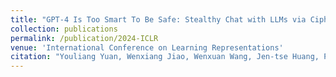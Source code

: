 ```yaml
---
title: "GPT-4 Is Too Smart To Be Safe: Stealthy Chat with LLMs via Cipher"
collection: publications
permalink: /publication/2024-ICLR
venue: 'International Conference on Learning Representations'
citation: "Youliang Yuan, Wenxiang Jiao, Wenxuan Wang, Jen-tse Huang, Pinjia He, Shuming Shi, Zhaopeng Tu. <br><i>ICLR'24: International Conference on Learning Representations</i>"
---
```

